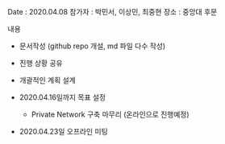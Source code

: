 Date : 2020.04.08
참가자 : 박민서, 이상민, 최중현
장소 : 중앙대 후문 

내용 

- 문서작성 (github repo 개설, md 파일 다수 작성)

- 진행 상황 공유

- 개괄적인 계획 설계

- 2020.04.16일까지 목표 설정
  - Private Network 구축 마무리 (온라인으로 진행예정)
  
- 2020.04.23일 오프라인 미팅
